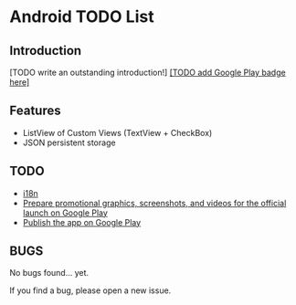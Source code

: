 Android TODO List
=================

Introduction
------------

[TODO write an outstanding introduction!]
[[TODO add Google Play badge here]](https://developer.android.com/distribute/googleplay/publish/preparing.html#badges)

Features
--------

- ListView of Custom Views (TextView + CheckBox)
- JSON persistent storage


TODO
----

- [i18n](https://developer.android.com/guide/topics/resources/localization.html)
- [Prepare promotional graphics, screenshots, and videos for the official launch on Google Play](https://developer.android.com/distribute/googleplay/publish/preparing.html#graphics)
- [Publish the app on Google Play](https://developer.android.com/distribute/googleplay/publish/preparing.html#graphics)


BUGS
----

No bugs found... yet.

If you find a bug, please open a new issue.